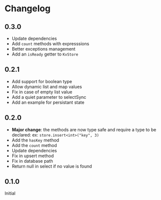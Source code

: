 # Changelog

## 0.3.0

- Update dependencies
- Add `count` methods with expresssions
- Better exceptions management
- Add an `isReady` getter to `KvStore`

## 0.2.1

- Add support for boolean type
- Allow dynamic list and map values
- Fix in case of empty list value
- Add a quiet parameter to selectSync
- Add an example for persistant state

## 0.2.0

- **Major change**: the methods are now type safe and require a type to be declared: ex: `store.insert<int>("key", 3)`
- Add the `hasKey` method
- Add the `count` method
- Update dependencies
- Fix in upsert method
- Fix in database path
- Return null in select if no value is found

## 0.1.0

Initial
